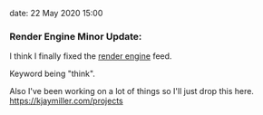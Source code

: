 date: 22 May 2020 15:00

### Render Engine Minor Update:

I think I finally fixed the [render engine] feed.

Keyword being "think".

Also I've been working on a lot of things so I'll just drop this here.
<https://kjaymiller.com/projects>


[render engine]: https://pypi.org/project/render-engine/
